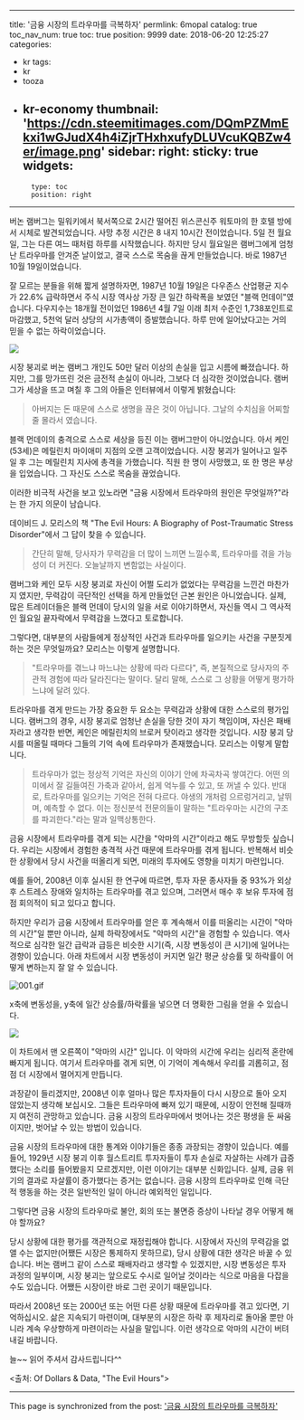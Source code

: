 
---
title: '금융 시장의 트라우마를 극복하자'
permlink: 6mopal
catalog: true
toc_nav_num: true
toc: true
position: 9999
date: 2018-06-20 12:25:27
categories:
- kr
tags:
- kr
- tooza
- kr-economy
thumbnail: 'https://cdn.steemitimages.com/DQmPZMmEkxi1wGJudX4h4iZjrTHxhxufyDLUVcuKQBZw4er/image.png'
sidebar:
    right:
        sticky: true
widgets:
    -
        type: toc
        position: right
---


버논 램버그는 밀워키에서 북서쪽으로 2시간 떨어진 위스콘신주 워토마의 한 호텔 방에서 시체로 발견되었습니다.  사망 추정 시간은 8 내지 10시간 전이었습니다. 5일 전 월요일, 그는 다른 여느 때처럼 하루를 시작했습니다. 하지만 당시 월요일은 램버그에게 엄청난  트라우마를 안겨준 날이었고, 결국 스스로 목숨을 끊게 만들었습니다.  바로 1987년 10월 19일이었습니다.

잘 모르는 분들을 위해 짧게 설명하자면, 1987년 10월 19일은 다우존스 산업평균 지수가 22.6% 급락하면서 주식 시장 역사상 가장 큰 일간 하락폭을 보였던 "블랙 먼데이"였습니다. 다우지수는 18개월 전이었던 1986년 4월 7일 이래 최저 수준인 1,738포인트로 마감했고, 5천억 달러 상당의 시가총액이 증발했습니다. 하루 만에 일어났다고는 거의 믿을 수 없는 하락이었습니다.

![](https://cdn.steemitimages.com/DQmPZMmEkxi1wGJudX4h4iZjrTHxhxufyDLUVcuKQBZw4er/image.png)

시장 붕괴로 버논 램버그 개인도 50만 달러 이상의 손실을 입고 시름에 빠졌습니다. 하지만, 그를 망가뜨린 것은 금전적 손실이 아니라, 그보다 더 심각한 것이었습니다. 램버그가 세상을 뜨고 며칠 후 그의 아들은 인터뷰에서 이렇게 밝혔습니다:

>아버지는 돈 때문에 스스로 생명을 끊은 것이 아닙니다. 그날의 수치심을 어찌할 줄 몰라서 였습니다.

블랙 먼데이의 충격으로 스스로 세상을 등진 이는 램버그만이 아니었습니다. 아서 케인(53세)은 메릴린치 마이애미 지점의 오랜 고객이었습니다. 시장 붕괴가 일어나고 일주일 후 그는 메릴린치 지사에 총격을 가했습니다. 직원 한 명이 사망했고, 또 한 명은 부상을 입었습니다. 그 자신도 스스로 목숨을 끊었습니다.

이러한 비극적 사건을 보고 있노라면  "금융 시장에서 트라우마의  원인은 무엇일까?"라는 한 가지 의문이 남습니다. 

데이비드 J. 모리스의 책 "The Evil Hours: A Biography of Post-Traumatic Stress Disorder"에서 그 답이 찾을 수 있습니다.

>간단히 말해, 당사자가 무력감을 더 많이 느끼면 느낄수록, 트라우마를 겪을 가능성이 더 커진다. 오늘날까지 변함없는 사실이다. 

램버그와 케인 모두 시장 붕괴로 자신이 어쩔 도리가 없었다는 무력감을 느낀건 마찬가지 였지만, 무력감이 극단적인 선택을 하게 만들었던 근본 원인은 아니었습니다. 실제, 많은 트레이더들은 블랙 먼데이 당시의 일을 서로 이야기하면서, 자신들 역시 그 역사적인 월요일 끝자락에서 무력감을 느꼈다고 토로합니다. 

그렇다면, 대부분의 사람들에게 정상적인 사건과 트라우마를 일으키는 사건을 구분짓게 하는 것은 무엇일까요? 모리스는 이렇게 설명합니다.

>"트라우마를 겪느냐 마느냐는 상황에 따라 다르다", 즉, 본질적으로 당사자의 주관적 경험에 따라 달라진다는 말이다. 달리 말해, 스스로 그 상황을 어떻게 평가하느냐에 달려 있다. 

트라우마를 겪게 만드는 가장 중요한 두 요소는 무력감과 상황에 대한 스스로의 평가입니다. 램버그의 경우, 시장 붕괴로 엄청난 손실을 당한 것이 자기 책임이며, 자신은 패배자라고 생각한 반면, 케인은 메릴린치의 브로커 탓이라고 생각한 것입니다. 시장 붕괴 당시를 떠올릴 때마다 그들의 기억 속에 트라우마가 존재했습니다. 모리스는 이렇게 말합니다.

>트라우마가 없는 정상적 기억은 자신의 이야기 안에 차곡차곡 쌓여간다. 어떤 의미에서 잘 길들여진 가축과 같아서, 쉽게 억누를 수 있고, 또 꺼낼 수 있다. 반대로, 트라우마를 일으키는 기억은 전혀 다르다. 야생의 개처럼 으르렁거리고, 날뛰며, 예측할 수 없다. 이는 정신분석 전문의들이 말하는 "트라우마는 시간의 구조를 파괴한다."라는 말과 일맥상통한다. 

금융 시장에서 트라우마를 겪게 되는 시간을 "악마의 시간"이라고 해도 무방할듯 싶습니다. 우리는 시장에서  경험한 충격적 사건 때문에 트라우마를 겪게 됩니다. 반복해서 비슷한 상황에서 당시 사건을 떠올리게 되면,  미래의 투자에도 영향을 미치기 마련입니다. 

예를 들어, 2008년 이후 실시된 한 연구에 따르면, 투자 자문 종사자들 중 93%가 외상후 스트레스 장애와 일치하는 트라우마를 겪고 있으며, 그러면서 매수 후 보유 투자에 점점 회의적이 되고 있다고 합니다.

하지만 우리가 금융 시장에서 트라우마를 얻은 후 계속해서 이를 떠올리는 시간이 "악마의 시간"일 뿐만 아니라, 실제 하락장에서도 "악마의 시간"을 경험할 수 있습니다. 역사적으로 심각한 일간 급락과 급등은 비슷한 시기(즉, 시장 변동성이 큰 시기)에 일어나는 경향이 있습니다. 아래 차트에서 시장 변동성이 커지면 일간 평균 상승률 및 하락률이 어떻게 변하는지 잘 알 수 있습니다.

![001.gif](https://cdn.steemitimages.com/DQmXFJaKLnWjofAXRyLL6QjLZJxK4T9fhKktT5x4Lc1sTdc/001.gif)

x축에 변동성을, y축에 일간 상승률/하락률을 넣으면 더 명확한 그림을 얻을 수 있습니다.

![](https://cdn.steemitimages.com/DQmRuJZzU9C2YFuiaTcFPxio7u5bTPvSc7FCGDBvnJKbVu3/image.png)

이 차트에서 맨 오른쪽이 "악마의 시간" 입니다.  이 악마의 시간에 우리는 심리적 혼란에 빠지게 됩니다. 여기서 트라우마를 겪게 되면, 이 기억이 계속해서 우리를 괴롭히고, 점점 더 시장에서 멀어지게 만듭니다.

과장같이 들리겠지만, 2008년 이후 얼마나 많은 투자자들이 다시 시장으로 돌아 오지 않았는지 생각해 보십시오. 그들은 트라우마에 빠져 있기 때문에, 시장이 안전해 질때까지 여전히 관망하고 있습니다. 금융 시장의 트라우마에서 벗어나는 것은 평생을 둔 싸움이지만, 벗어날 수 있는 방법이 있습니다.

금융 시장의 트라우마에 대한 통계와 이야기들은 종종 과장되는 경향이 있습니다. 예를 들어, 1929년 시장 붕괴 이후 월스트리트 투자자들이 투자 손실로 자살하는 사례가 급증했다는 소리를 들어봤을지 모르겠지만, 이런 이야기는 대부분 신화입니다. 실제, 금융 위기의 결과로 자살률이 증가했다는 증거는 없습니다. 금융 시장의 트라우마로 인해 극단적 행동을 하는 것은 일반적인 일이 아니라 예외적인 일입니다.

그렇다면 금융 시장의 트라우마로 불안, 회의 또는 불면증 증상이 나타날 경우 어떻게 해야 할까요?

당시 상황에 대한 평가를 객관적으로 재정립해야 합니다. 시장에서 자신의 무력감을 없앨 수는 없지만(어쨌든 시장은 통제하지 못하므로), 당시 상황에 대한 생각은 바꿀 수 있습니다. 버논 램버그 같이 스스로 패배자라고 생각할 수 있겠지만, 시장 변동성은 투자 과정의 일부이며, 시장 붕괴는 앞으로도 수시로 일어날 것이라는 식으로 마음을 다잡을 수도 있습니다. 어쨌든 시장이란 바로 그런 곳이기 때문입니다.

따라서 2008년 또는 2000년 또는 어떤 다른 상황 때문에 트라우마를 겪고 있다면, 기억하십시오.  삶은 지속되기 마련이며, 대부분의 시장은 하락 후 제자리로 돌아올 뿐만 아니라 계속 우상향하게 마련이라는 사실을 말입니다. 이런 생각으로 악마의 시간이 버텨내길 바랍니다.

늘~~ 읽어 주셔서 감사드립니다^^

<출처: Of Dollars & Data, "The Evil Hours">

- - -

This page is synchronized from the post: ['금융 시장의 트라우마를 극복하자'](https://steemit.com/@pius.pius/6mopal)
